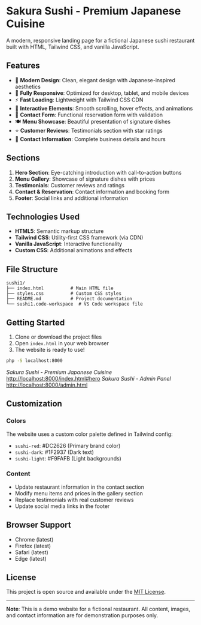 # Sakura Sushi - Premium Japanese Cuisine

A modern, responsive landing page for a fictional Japanese sushi restaurant built with HTML, Tailwind CSS, and vanilla JavaScript.

## Features

- 🍣 **Modern Design**: Clean, elegant design with Japanese-inspired aesthetics
- 📱 **Fully Responsive**: Optimized for desktop, tablet, and mobile devices
- ⚡ **Fast Loading**: Lightweight with Tailwind CSS CDN
- 🎨 **Interactive Elements**: Smooth scrolling, hover effects, and animations
- 📝 **Contact Form**: Functional reservation form with validation
- 🍽️ **Menu Showcase**: Beautiful presentation of signature dishes
- ⭐ **Customer Reviews**: Testimonials section with star ratings
- 📍 **Contact Information**: Complete business details and hours

## Sections

1. **Hero Section**: Eye-catching introduction with call-to-action buttons
2. **Menu Gallery**: Showcase of signature dishes with prices
3. **Testimonials**: Customer reviews and ratings
4. **Contact & Reservation**: Contact information and booking form
5. **Footer**: Social links and additional information

## Technologies Used

- **HTML5**: Semantic markup structure
- **Tailwind CSS**: Utility-first CSS framework (via CDN)
- **Vanilla JavaScript**: Interactive functionality
- **Custom CSS**: Additional animations and effects

## File Structure

```
sushi1/
├── index.html          # Main HTML file
├── styles.css          # Custom CSS styles
├── README.md           # Project documentation
└── sushi1.code-workspace  # VS Code workspace file
```

## Getting Started

1. Clone or download the project files
2. Open `index.html` in your web browser
3. The website is ready to use!

```sh
php -S localhost:8000
```

*Sakura Sushi - Premium Japanese Cuisine* <http://localhost:8000/index.html#hero>
*Sakura Sushi - Admin Panel* <http://localhost:8000/admin.html>

## Customization

### Colors
The website uses a custom color palette defined in Tailwind config:
- `sushi-red`: #DC2626 (Primary brand color)
- `sushi-dark`: #1F2937 (Dark text)
- `sushi-light`: #F9FAFB (Light backgrounds)

### Content
- Update restaurant information in the contact section
- Modify menu items and prices in the gallery section
- Replace testimonials with real customer reviews
- Update social media links in the footer

## Browser Support

- Chrome (latest)
- Firefox (latest)
- Safari (latest)
- Edge (latest)

## License

This project is open source and available under the [MIT License](LICENSE).

---

**Note**: This is a demo website for a fictional restaurant. All content, images, and contact information are for demonstration purposes only. 
